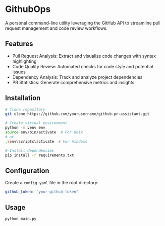 # GithubOps
A personal command-line utility leveraging the GitHub API to streamline pull request management and code review workflows.
## Features
* Pull Request Analysis: Extract and visualize code changes with syntax highlighting
* Code Quality Review: Automated checks for code style and potential issues
* Dependency Analysis: Track and analyze project dependencies
* PR Statistics: Generate comprehensive metrics and insights
## Installation
```bash
# Clone repository
git clone https://github.com/yourusername/github-pr-assistant.git

# Create virtual environment
python -m venv env
source env/bin/activate  # For Unix
# or
.\env\Scripts\activate  # For Windows

# Install dependencies
pip install -r requirements.txt

```
## Configuration
Create a `config.yaml` file in the root directory:
```yaml
github_token: "your-github-token"

```
## Usage
```bash
python main.py
```
